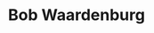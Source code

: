 ---
category: residents
layout: post
title: Bob Waardenburg
profession: art
website: www.bobwaardenburg.com
website2: www.wemakecarpets.nl
website3: www.nogeenalsjewil.nl
---